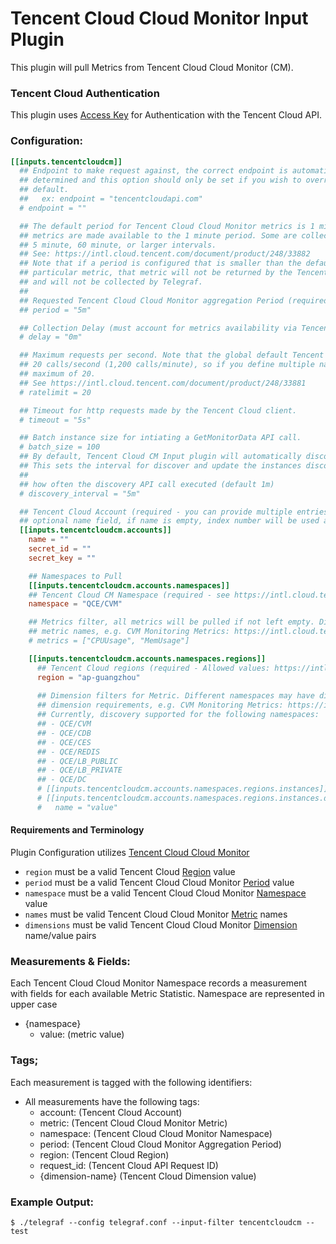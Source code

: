 # Tencent Cloud Cloud Monitor Input Plugin

This plugin will pull Metrics from Tencent Cloud Cloud Monitor (CM).

### Tencent Cloud Authentication

This plugin uses [Access Key](https://intl.cloud.tencent.com/document/product/598/34228) for Authentication with the Tencent Cloud API.

### Configuration:

```toml
[[inputs.tencentcloudcm]]
  ## Endpoint to make request against, the correct endpoint is automatically
  ## determined and this option should only be set if you wish to override the
  ## default.
  ##   ex: endpoint = "tencentcloudapi.com"
  # endpoint = ""

  ## The default period for Tencent Cloud Cloud Monitor metrics is 1 minute (60s). However not all
  ## metrics are made available to the 1 minute period. Some are collected at
  ## 5 minute, 60 minute, or larger intervals.
  ## See: https://intl.cloud.tencent.com/document/product/248/33882
  ## Note that if a period is configured that is smaller than the default for a
  ## particular metric, that metric will not be returned by the Tencent Cloud API
  ## and will not be collected by Telegraf.
  ##
  ## Requested Tencent Cloud Cloud Monitor aggregation Period (required - must be a multiple of 60s)
  ## period = "5m"

  ## Collection Delay (must account for metrics availability via Tencent Cloud API)
  # delay = "0m"

  ## Maximum requests per second. Note that the global default Tencent Cloud API rate limit is
  ## 20 calls/second (1,200 calls/minute), so if you define multiple namespaces, these should add up to a
  ## maximum of 20.
  ## See https://intl.cloud.tencent.com/document/product/248/33881
  # ratelimit = 20

  ## Timeout for http requests made by the Tencent Cloud client.
  # timeout = "5s"

  ## Batch instance size for intiating a GetMonitorData API call.
  # batch_size = 100
  ## By default, Tencent Cloud CM Input plugin will automatically discover instances in specified regions
  ## This sets the interval for discover and update the instances discovered.
  ##
  ## how often the discovery API call executed (default 1m)
  # discovery_interval = "5m"

  ## Tencent Cloud Account (required - you can provide multiple entries and distinguish them using
  ## optional name field, if name is empty, index number will be used as default)
  [[inputs.tencentcloudcm.accounts]]
    name = ""
    secret_id = ""
    secret_key = ""

    ## Namespaces to Pull
    [[inputs.tencentcloudcm.accounts.namespaces]]
    ## Tencent Cloud CM Namespace (required - see https://intl.cloud.tencent.com/document/product/248/34716#namespace)
    namespace = "QCE/CVM"

    ## Metrics filter, all metrics will be pulled if not left empty. Different namespaces may have different
    ## metric names, e.g. CVM Monitoring Metrics: https://intl.cloud.tencent.com/document/product/248/6843
    # metrics = ["CPUUsage", "MemUsage"]

    [[inputs.tencentcloudcm.accounts.namespaces.regions]]
      ## Tencent Cloud regions (required - Allowed values: https://intl.cloud.tencent.com/document/api/248/33876)
      region = "ap-guangzhou"
  
      ## Dimension filters for Metric. Different namespaces may have different
      ## dimension requirements, e.g. CVM Monitoring Metrics: https://intl.cloud.tencent.com/document/product/248/6843It must be specified if the namespace does not support instance auto discovery
      ## Currently, discovery supported for the following namespaces:
      ## - QCE/CVM
      ## - QCE/CDB
      ## - QCE/CES
      ## - QCE/REDIS
      ## - QCE/LB_PUBLIC
      ## - QCE/LB_PRIVATE
      ## - QCE/DC
      # [[inputs.tencentcloudcm.accounts.namespaces.regions.instances]]
      # [[inputs.tencentcloudcm.accounts.namespaces.regions.instances.dimensions]]
      #   name = "value"
```

#### Requirements and Terminology

Plugin Configuration utilizes [Tencent Cloud Cloud Monitor](https://intl.cloud.tencent.com/document/product/248/32799)

- `region` must be a valid Tencent Cloud [Region](https://intl.cloud.tencent.com/document/api/248/33876) value
- `period` must be a valid Tencent Cloud Cloud Monitor [Period](https://intl.cloud.tencent.com/document/product/248/33882) value
- `namespace` must be a valid Tencent Cloud Cloud Monitor [Namespace](https://intl.cloud.tencent.com/document/product/248/34716#namespace) value
- `names` must be valid Tencent Cloud Cloud Monitor [Metric](https://intl.cloud.tencent.com/document/product/248/34716#metric) names
- `dimensions` must be valid Tencent Cloud Cloud Monitor [Dimension](https://intl.cloud.tencent.com/document/product/248/34716#dimension) name/value pairs

### Measurements & Fields:

Each Tencent Cloud Cloud Monitor Namespace records a measurement with fields for each available Metric Statistic.
Namespace are represented in upper case

- {namespace}
  - value: (metric value)

### Tags;

Each measurement is tagged with the following identifiers:

- All measurements have the following tags:
  - account:          (Tencent Cloud Account)
  - metric:           (Tencent Cloud Cloud Monitor Metric)
  - namespace:        (Tencent Cloud Cloud Monitor Namespace)
  - period:           (Tencent Cloud Cloud Monitor Aggregation Period)
  - region:           (Tencent Cloud Region)
  - request_id:       (Tencent Cloud API Request ID)
  - {dimension-name}  (Tencent Cloud Dimension value)

### Example Output:

```
$ ./telegraf --config telegraf.conf --input-filter tencentcloudcm --test
```
